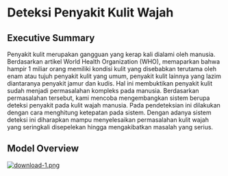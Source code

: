 # Deteksi Penyakit Kulit Wajah
## Executive Summary
Penyakit kulit merupakan gangguan yang kerap kali dialami oleh manusia. Berdasarkan artikel World Health Organization (WHO), memaparkan bahwa hampir 1 miliar orang memiliki kondisi kulit yang disebabkan terutama oleh enam atau tujuh penyakit kulit yang umum, penyakit kulit lainnya yang lazim diantaranya penyakit jamur dan kudis. Hal ini membuktikan penyakit kulit sudah menjadi permasalahan kompleks pada manusia.
	Berdasarkan permasalahan tersebut, kami mencoba mengembangkan sistem berupa deteksi penyakit pada kulit wajah manusia. Pada pendeteksian ini dilakukan dengan cara menghitung ketepatan pada sistem. Dengan adanya sistem deteksi ini diharapkan mampu menyelesaikan permasalahan kulit wajah yang seringkali disepelekan hingga mengakibatkan masalah yang serius. 
## Model Overview
[![download-1.png](https://i.postimg.cc/7Ykk666R/download-1.png)](https://postimg.cc/dD4XNJGR)
